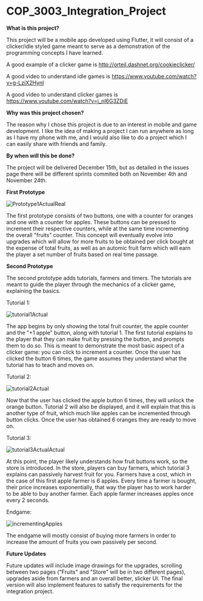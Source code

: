 # COP_3003_Integration_Project

**What is this project?**

This project will be a mobile app developed using Flutter, it will consist of a clicker/idle styled game meant to serve as a demonstration of the programming concepts I have learned.

A good example of a clicker game is http://orteil.dashnet.org/cookieclicker/

A good video to understand idle games is https://www.youtube.com/watch?v=g-LziX2HynI

A good video to understand clicker games is https://www.youtube.com/watch?v=j_nI6G3ZDiE

**Why was this project chosen?**

The reason why I chose this project is due to an interest in mobile and game development. I like the idea of making a project I can run anywhere as long as I have my phone with me, and I would also like to do a project which I can easily share with friends and family.

**By when will this be done?**

The project will be delivered December 15th, but as detailed in the issues page there will be different sprints commited both on November 4th and November 24th.

**First Prototype**

![Prototype1ActualReal](https://user-images.githubusercontent.com/62119614/140718015-a6da43ed-90c6-4cd1-94d4-98a3a3abb556.PNG)
  
The first prototype consists of two buttons, one with a counter for oranges and one with a counter for apples. These buttons can be pressed to increment their respective counters, while at the same time incrementing the overall "fruits" counter. This concept will eventually evolve into upgrades which will allow for more fruits to be obtained per click bought at the expense of total fruits, as well as an automic fruit farm which will earn the player a set number of fruits based on real time passage.

**Second Prototype**

The second prototype adds tutorials, farmers and timers. The tutorials are meant to guide the player through the mechanics of a clicker game, explaining the basics.

Tutorial 1:

![tutorial1Actual](https://user-images.githubusercontent.com/62119614/143375001-6d24b689-811d-48e5-8e81-7e5500464a18.PNG)

The app begins by only showing the total fruit counter, the apple counter and the "+1 apple" button, along with tutorial 1. The first tutorial explains to the player that they can make fruit by pressing the button, and prompts them to do so. This is meant to demonstrate the most basic aspect of a clicker game: you can click to increment a counter. Once the user has clicked the button 6 times, the game assumes they understand what the tutorial has to teach and moves on.

Tutorial 2:

![tutorial2Actual](https://user-images.githubusercontent.com/62119614/143375081-09db8266-73f8-476d-a8ed-32f62f715110.PNG)

Now that the user has clicked the apple button 6 times, they will unlock the orange button. Tutorial 2 will also be displayed, and it will explain that this is another type of fruit, which much like apples can be incremented through button clicks. Once the user has obtained 6 oranges they are ready to move on.

Tutorial 3:

![tutorial3ActualActual](https://user-images.githubusercontent.com/62119614/143375171-7e4f4d56-5af3-4d4e-8e6b-343ce1d24391.PNG)
  
At this point, the player likely understands how fruit buttons work, so the store is introduced. In the store, players can buy farmers, which tutorial 3 explains can passively harvest fruit for you. Farmers have a cost, which in the case of this first apple farmer is 6 apples. Every time a farmer is bought, their price increases exponentially, that way the player has to work harder to be able to buy another farmer. Each apple farmer increases apples once every 2 seconds.

Endgame: 

![incrementingApples](https://user-images.githubusercontent.com/62119614/143375572-81195d00-f2e1-4763-9298-dae5dc954985.gif)

The endgame will mostly consist of buying more farmers in order to increase the amount of fruits you own passively per second.

**Future Updates**

Future updates will include image drawings for the upgrades, scrolling between two pages ("Fruits" and "Store" will be in two different pages), upgrades aside from farmers and an overall better, slicker UI. The final version will also implement features to satisfy the requirements for the integration project.
